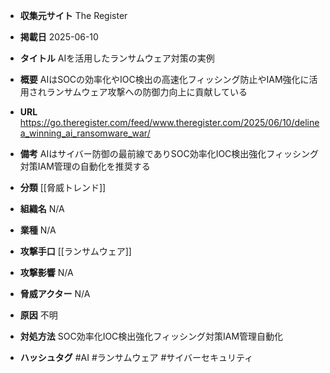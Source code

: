 - **収集元サイト**
The Register

- **掲載日**
2025-06-10

- **タイトル**
AIを活用したランサムウェア対策の実例

- **概要**
AIはSOCの効率化やIOC検出の高速化フィッシング防止やIAM強化に活用されランサムウェア攻撃への防御力向上に貢献している

- **URL**
https://go.theregister.com/feed/www.theregister.com/2025/06/10/delinea_winning_ai_ransomware_war/

- **備考**
AIはサイバー防御の最前線でありSOC効率化IOC検出強化フィッシング対策IAM管理の自動化を推奨する

- **分類**
[[脅威トレンド]]

- **組織名**
N/A

- **業種**
N/A

- **攻撃手口**
[[ランサムウェア]]

- **攻撃影響**
N/A

- **脅威アクター**
N/A

- **原因**
不明

- **対処方法**
SOC効率化IOC検出強化フィッシング対策IAM管理自動化

- **ハッシュタグ**
#AI #ランサムウェア #サイバーセキュリティ
